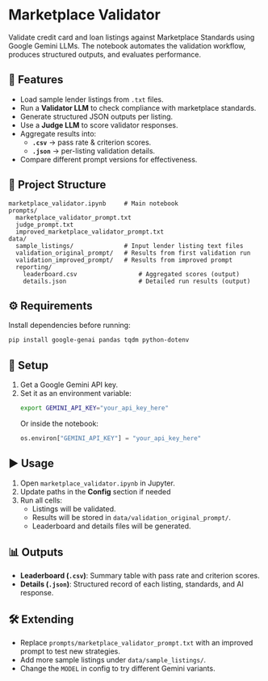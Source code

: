# Marketplace Validator

Validate credit card and loan listings against Marketplace Standards using Google Gemini LLMs. The notebook automates the validation workflow, produces structured outputs, and evaluates performance.

## 🚀 Features
- Load sample lender listings from `.txt` files.  
- Run a **Validator LLM** to check compliance with marketplace standards.  
- Generate structured JSON outputs per listing.  
- Use a **Judge LLM** to score validator responses.  
- Aggregate results into:
  - **`.csv`** → pass rate & criterion scores.  
  - **`.json`** → per-listing validation details.  
- Compare different prompt versions for effectiveness.

## 📂 Project Structure
```
marketplace_validator.ipynb     # Main notebook
prompts/
  marketplace_validator_prompt.txt
  judge_prompt.txt
  improved_marketplace_validator_prompt.txt
data/
  sample_listings/              # Input lender listing text files
  validation_original_prompt/   # Results from first validation run
  validation_improved_prompt/   # Results from improved prompt 
  reporting/
    leaderboard.csv                 # Aggregated scores (output)
    details.json                    # Detailed run results (output)
```

## ⚙️ Requirements
Install dependencies before running:
```bash
pip install google-genai pandas tqdm python-dotenv
```

## 🔑 Setup
1. Get a Google Gemini API key.  
2. Set it as an environment variable:
   ```bash
   export GEMINI_API_KEY="your_api_key_here"
   ```
   Or inside the notebook:
   ```python
   os.environ["GEMINI_API_KEY"] = "your_api_key_here"
   ```

## ▶️ Usage
1. Open `marketplace_validator.ipynb` in Jupyter.  
2. Update paths in the **Config** section if needed
3. Run all cells:
   - Listings will be validated.  
   - Results will be stored in `data/validation_original_prompt/`.  
   - Leaderboard and details files will be generated.  

## 📊 Outputs
- **Leaderboard (`.csv`)**: Summary table with pass rate and criterion scores.  
- **Details (`.json`)**: Structured record of each listing, standards, and AI response.  

## 🛠️ Extending
- Replace `prompts/marketplace_validator_prompt.txt` with an improved prompt to test new strategies.  
- Add more sample listings under `data/sample_listings/`.  
- Change the `MODEL` in config to try different Gemini variants.  
